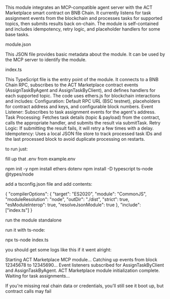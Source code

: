 This module integrates an MCP-compatible agent server with the ACT Marketplace smart contract on BNB Chain. It currently listens for task assignment events from the blockchain and processes tasks for supported topics, then submits results back on-chain. The module is self-contained and includes idempotency, retry logic, and placeholder handlers for some base tasks.

module.json

This JSON file provides basic metadata about the module. It can be used by the MCP server to identify the module.

index.ts

This TypeScript file is the entry point of the module. It connects to a BNB Chain RPC, subscribes to the ACT Marketplace contract events (AssignTaskByAgent and AssignTaskByClient), and defines handlers for each supported topic. The code uses ethers.js for blockchain interactions and includes:
Configuration: Default RPC URL (BSC testnet), placeholders for contract address and keys, and configurable block numbers.
Event Listener: Subscribes to task assignment events for the agent's address.
Task Processing: Fetches task details (topic & payload) from the contract, calls the appropriate handler, and submits the result via submitTask.
Retry Logic: If submitting the result fails, it will retry a few times with a delay.
Idempotency: Uses a local JSON file store to track processed task IDs and the last processed block to avoid duplicate processing on restarts.


to run just:

fill up that .env from example.env

npm init -y
npm install ethers dotenv
npm install -D typescript ts-node @types/node


add a tsconfig.json file and add contents:

{
  "compilerOptions": {
    "target": "ES2020",
    "module": "CommonJS",
    "moduleResolution": "node",
    "outDir": "./dist",
    "strict": true,
    "esModuleInterop": true,
    "resolveJsonModule": true
  },
  "include": ["index.ts"]
}


run the module standalone

run it with ts-node:

npx ts-node index.ts

you should get some logs like this if it went alright:

Starting ACT Marketplace MCP module...
Catching up events from block 12345678 to 12345690...
Event listeners subscribed for AssignTaskByClient and AssignTaskByAgent.
ACT Marketplace module initialization complete. Waiting for task assignments...

If you're missing real chain data or credentials, you’ll still see it boot up, but contract calls may fail